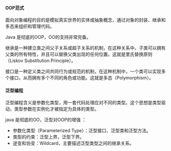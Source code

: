 #### OOP范式

面向对象编程的目的是模拟真实世界的实体或抽象概念，通过对象的封装、继承和多态来组织和管理代码。

Java 是彻底的OOP，OO的支持非常完备。

继承是一种建立类之间父子关系或超子关系的机制，在这种关系中，子类可以拥有父类的所有特性，并且可以替换父类出现的任何位置。这就是里氏替换原则（Liskov Substitution Principle）。

接口是一种定义类之间共同行为或规范的机制，在这种机制中，一个类可以实现多个接口，从而拥有多个不同的角色或功能。这就是多态（Polymorphism）。



#### 泛型编程

泛型编程含义是参数化类型，用一套代码处理应对不同的类型。这个思想是类型驱动，类型参数在实例化才被指定为具体的类型。

java 是彻底的OO，泛型对OOP的增强 ：

- 参数化类型（Parameterized Type）：泛型接口、泛型类和泛型方法。
- 类型的约束：泛型上界，泛型下界。
- 逆变和协变：Wildcard，主要描述泛型类型之间的继承关系。



